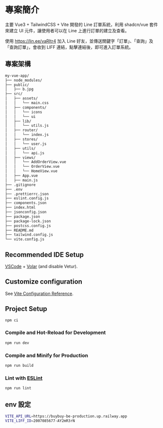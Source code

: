 # 專案簡介

主要 Vue3 + TailwindCSS + Vite 開發的 Line 訂單系統，利用 shadcn/vue 套件來建立 UI 元件，讓使用者可以在 Line 上進行訂單的建立及查看。

使用 https://lin.ee/vaRItr4 加入 Line 好友，並傳送關鍵字「訂單」、「查詢」及「查詢訂單」，會收到 LIFF 連結，點擊連結後，即可進入訂單系統。

## 專案架構

```sh
my-vue-app/
├── node_modules/
├── public/
│   ├── b.jpg
├── src/
│   ├── assets/
│   │   └── main.css
│   ├── components/
│   │   └── icons
│   │   └── ui
│   ├── lib/
│   │   └── utils.js
│   ├── router/
│   │   └── index.js
│   ├── stores/
│   │   └── user.js
│   ├── utils/
│   │   └── api.js
│   ├── views/
│   │   └── AddOrderView.vue
│   │   └── OrderView.vue
│   │   └── HomeView.vue
│   ├── App.vue
│   ├── main.js
├── .gitignore
├── .env
├── .prettierrc.json
├── eslint.config.js
├── components.json
├── index.html
├── jsonconfig.json
├── package.json
├── package-lock.json
├── postcss.config.js
├── README.md
├── tailwind.config.js
└── vite.config.js

```

## Recommended IDE Setup

[VSCode](https://code.visualstudio.com/) + [Volar](https://marketplace.visualstudio.com/items?itemName=Vue.volar) (and disable Vetur).

## Customize configuration

See [Vite Configuration Reference](https://vite.dev/config/).

## Project Setup

```sh
npm ci
```

### Compile and Hot-Reload for Development

```sh
npm run dev
```

### Compile and Minify for Production

```sh
npm run build
```

### Lint with [ESLint](https://eslint.org/)

```sh
npm run lint
```

## env 設定

```sh
VITE_API_URL=https://buybuy-be-production.up.railway.app
VITE_LIFF_ID=2007085677-AY2mR3rN
```
